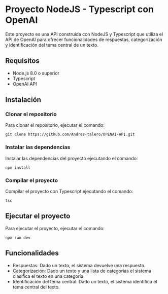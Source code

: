 # Proyecto NodeJS - Typescript con OpenAI
Este proyecto es una API construida con NodeJS y Typescript que utiliza el API de OpenAI para ofrecer funcionalidades de respuestas, categorización y identificación del tema central de un texto.

## Requisitos

- Node.js 8.0 o superior
- Typescript
- OpenAI API

## Instalación

### Clonar el repositorio

Para clonar el repositorio, ejecutar el comando:

`git clone https://github.com/Andres-talero/OPENAI-API.git`

### Instalar las dependencias

Instalar las dependencias del proyecto ejecutando el comando:

`npm install`

### Compilar el proyecto

Compilar el proyecto con Typescript ejecutando el comando:

`tsc`

## Ejecutar el proyecto

Para ejecutar el proyecto, ejecutar el comando:

`npm run dev`

## Funcionalidades

- Respuestas: Dado un texto, el sistema devuelve una respuesta.
- Categorización: Dado un texto y una lista de categorias el sistema clasifica el texto en una categoría.
- Identificación del tema central: Dado un texto, el sistema identifica el tema central del texto.
